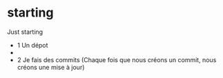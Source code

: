 # starting
Just starting

- 1 Un dépot
- 
- 2 Je fais des commits (Chaque fois que nous créons un commit, nous créons une mise à jour)

